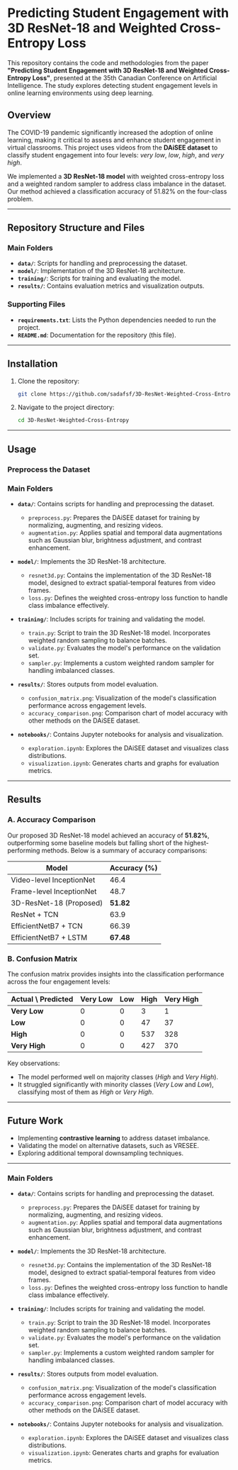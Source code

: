 
# Predicting Student Engagement with 3D ResNet-18 and Weighted Cross-Entropy Loss

This repository contains the code and methodologies from the paper **"Predicting Student Engagement with 3D ResNet-18 and Weighted Cross-Entropy Loss"**, presented at the 35th Canadian Conference on Artificial Intelligence. The study explores detecting student engagement levels in online learning environments using deep learning.

## Overview

The COVID-19 pandemic significantly increased the adoption of online learning, making it critical to assess and enhance student engagement in virtual classrooms. This project uses videos from the **DAiSEE dataset** to classify student engagement into four levels: *very low*, *low*, *high*, and *very high*.

We implemented a **3D ResNet-18 model** with weighted cross-entropy loss and a weighted random sampler to address class imbalance in the dataset. Our method achieved a classification accuracy of 51.82% on the four-class problem.

---

## Repository Structure and Files

### Main Folders
- **`data/`**: Scripts for handling and preprocessing the dataset.
- **`model/`**: Implementation of the 3D ResNet-18 architecture.
- **`training/`**: Scripts for training and evaluating the model.
- **`results/`**: Contains evaluation metrics and visualization outputs.

### Supporting Files
- **`requirements.txt`**: Lists the Python dependencies needed to run the project.
- **`README.md`**: Documentation for the repository (this file).

---

## Installation

1. Clone the repository:
   ```bash
   git clone https://github.com/sadafsf/3D-ResNet-Weighted-Cross-Entropy.git
   ```
2. Navigate to the project directory:
   ```bash
   cd 3D-ResNet-Weighted-Cross-Entropy

---

## Usage

### Preprocess the Dataset
### Main Folders
- **`data/`**: Contains scripts for handling and preprocessing the dataset.
  - `preprocess.py`: Prepares the DAiSEE dataset for training by normalizing, augmenting, and resizing videos.
  - `augmentation.py`: Applies spatial and temporal data augmentations such as Gaussian blur, brightness adjustment, and contrast enhancement.

- **`model/`**: Implements the 3D ResNet-18 architecture.
  - `resnet3d.py`: Contains the implementation of the 3D ResNet-18 model, designed to extract spatial-temporal features from video frames.
  - `loss.py`: Defines the weighted cross-entropy loss function to handle class imbalance effectively.

- **`training/`**: Includes scripts for training and validating the model.
  - `train.py`: Script to train the 3D ResNet-18 model. Incorporates weighted random sampling to balance batches.
  - `validate.py`: Evaluates the model's performance on the validation set.
  - `sampler.py`: Implements a custom weighted random sampler for handling imbalanced classes.

- **`results/`**: Stores outputs from model evaluation.
  - `confusion_matrix.png`: Visualization of the model's classification performance across engagement levels.
  - `accuracy_comparison.png`: Comparison chart of model accuracy with other methods on the DAiSEE dataset.

- **`notebooks/`**: Contains Jupyter notebooks for analysis and visualization.
  - `exploration.ipynb`: Explores the DAiSEE dataset and visualizes class distributions.
  - `visualization.ipynb`: Generates charts and graphs for evaluation metrics.

---

## Results

### A. Accuracy Comparison
Our proposed 3D ResNet-18 model achieved an accuracy of **51.82%**, outperforming some baseline models but falling short of the highest-performing methods. Below is a summary of accuracy comparisons:

| Model                           | Accuracy (%) |
|---------------------------------|--------------|
| Video-level InceptionNet        | 46.4         |
| Frame-level InceptionNet        | 48.7         |
| 3D-ResNet-18 (Proposed)         | **51.82**    |
| ResNet + TCN                   | 63.9         |
| EfficientNetB7 + TCN            | 66.39        |
| EfficientNetB7 + LSTM           | **67.48**    |

### B. Confusion Matrix
The confusion matrix provides insights into the classification performance across the four engagement levels:

| **Actual \ Predicted** | Very Low | Low  | High | Very High |
|-------------------------|----------|------|------|-----------|
| **Very Low**            | 0        | 0    | 3    | 1         |
| **Low**                 | 0        | 0    | 47   | 37        |
| **High**                | 0        | 0    | 537  | 328       |
| **Very High**           | 0        | 0    | 427  | 370       |

Key observations:
- The model performed well on majority classes (*High* and *Very High*).
- It struggled significantly with minority classes (*Very Low* and *Low*), classifying most of them as *High* or *Very High*.

---

## Future Work

- Implementing **contrastive learning** to address dataset imbalance.
- Validating the model on alternative datasets, such as VRESEE.
- Exploring additional temporal downsampling techniques.

---


### Main Folders
- **`data/`**: Contains scripts for handling and preprocessing the dataset.
  - `preprocess.py`: Prepares the DAiSEE dataset for training by normalizing, augmenting, and resizing videos.
  - `augmentation.py`: Applies spatial and temporal data augmentations such as Gaussian blur, brightness adjustment, and contrast enhancement.

- **`model/`**: Implements the 3D ResNet-18 architecture.
  - `resnet3d.py`: Contains the implementation of the 3D ResNet-18 model, designed to extract spatial-temporal features from video frames.
  - `loss.py`: Defines the weighted cross-entropy loss function to handle class imbalance effectively.

- **`training/`**: Includes scripts for training and validating the model.
  - `train.py`: Script to train the 3D ResNet-18 model. Incorporates weighted random sampling to balance batches.
  - `validate.py`: Evaluates the model's performance on the validation set.
  - `sampler.py`: Implements a custom weighted random sampler for handling imbalanced classes.

- **`results/`**: Stores outputs from model evaluation.
  - `confusion_matrix.png`: Visualization of the model's classification performance across engagement levels.
  - `accuracy_comparison.png`: Comparison chart of model accuracy with other methods on the DAiSEE dataset.

- **`notebooks/`**: Contains Jupyter notebooks for analysis and visualization.
  - `exploration.ipynb`: Explores the DAiSEE dataset and visualizes class distributions.
  - `visualization.ipynb`: Generates charts and graphs for evaluation metrics.
